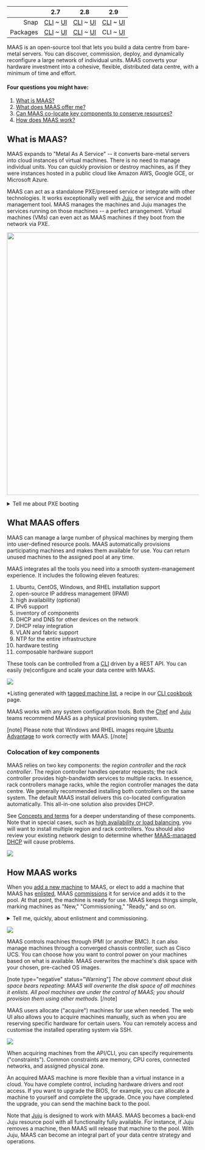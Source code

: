 <!-- flip -->
<!-- snap-2-7-cli
||2.7|2.8|2.9|
|-----:|:-----:|:-----:|:-----:|
|Snap|CLI ~ [UI](/t/about-maas/2263)|[CLI](/t/about-maas/2264) ~ [UI](/t/about-maas/2265)|[CLI](/t/about-maas/2266) ~ [UI](/t/about-maas/2267)|
|Packages|[CLI](/t/about-maas/2268) ~ [UI](/t/about-maas/2269)|[CLI](/t/about-maas/2270) ~ [UI](/t/about-maas/2271)|[CLI](/t/about-maas/2272) ~ [UI](/t/about-maas/2273)|
snap-2-7-cli  -->

<!-- deb-2-7-cli
|| 2.7 | 2.8 | 2.9|
|-----:|:-----:|:-----:|:-----:|
|Snap|[CLI](about-maas/2262) ~ [UI](/t/about-maas/2263) |[CLI](/t/about-maas/2264) ~ [UI](/t/about-maas/2265) |[CLI](/t/about-maas/2266) ~ [UI](/t/about-maas/2267)|
|Packages|CLI ~  [UI](/t/about-maas/2269)|[CLI](/t/about-maas/2270) ~ [UI](/t/about-maas/2271)|[CLI](/t/about-maas/2272) ~ [UI](/t/about-maas/2273)|
deb-2-7-cli -->

<!-- snap-2-7-ui
|| 2.7 | 2.8 | 2.9|
|-----:|:-----:|:-----:|:-----:|
|Snap|[CLI](/t/about-maas/2262) ~ UI|[CLI](/t/about-maas/2264) ~ [UI](/t/about-maas/2265)|[CLI](/t/about-maas/2266) ~ [UI](/t/about-maas/2267)|
|Packages|[CLI](/t/about-maas/2268) ~ [UI](/t/about-maas/2269)|[CLI](/t/about-maas/2270) ~ [UI](/t/about-maas/2271)|[CLI](/t/about-maas/2272) ~ [UI](/t/about-maas/2273)|
snap-2-7-ui -->

<!-- deb-2-8-cli
|| 2.7 | 2.8 | 2.9|
|-----:|:-----:|:-----:|:-----:|
|Snap|[CLI](about-maas/2262) ~ [UI](/t/about-maas/2263) |[CLI](/t/about-maas/2264) ~ [UI](/t/about-maas/2265) |[CLI](/t/about-maas/2266) ~ [UI](/t/about-maas/2267)|
|Packages|[CLI](/t/about-maas/2268) ~  [UI](/t/about-maas/2269)|CLI ~ [UI](/t/about-maas/2271)|[CLI](/t/about-maas/2272) ~ [UI](/t/about-maas/2273)|
deb-2-8-cli -->

<!-- deb-2-7-ui
|| 2.7 | 2.8 | 2.9|
|-----:|:-----:|:-----:|:-----:|
|Snap|[CLI](about-maas/2262) ~ [UI](/t/about-maas/2263)|[CLI](/t/about-maas/2264) ~ [UI](/t/about-maas/2265)|[CLI](/t/about-maas/2266) ~ [UI](/t/about-maas/2267)|
|Packages|[CLI](/t/about-maas/2268) ~ UI|[CLI](/t/about-maas/2270) ~ [UI](/t/about-maas/2271)|[CLI](/t/about-maas/2272) ~ [UI](/t/about-maas/2273)|
deb-2-7-ui -->

<!-- snap-2-8-cli
|| 2.7 | 2.8 | 2.9|
|-----:|:-----:|:-----:|:-----:|
|Snap|[CLI](/t/about-maas/2262) ~ [UI](/t/about-maas/2263) | CLI ~ [UI](/t/about-maas/2265) |[CLI](/t/about-maas/2266) ~ [UI](/t/about-maas/2267) |
|Packages|[CLI](/t/about-maas/2268) ~ [UI](/t/about-maas/2269) |[CLI](/t/about-maas/2270) ~ [UI](/t/about-maas/2271) |[CLI](/t/about-maas/2272) ~ [UI](/t/about-maas/2273) |
snap-2-8-cli -->

<!-- snap-2-8-ui
|| 2.7 | 2.8 | 2.9|
|-----:|:-----:|:-----:|:-----:|
|Snap|[CLI](/t/about-maas/2262) ~ [UI](/t/about-maas/2263)|[CLI](/t/about-maas/2264) ~ UI|[CLI](/t/about-maas/2266) ~ [UI](/t/about-maas/2267)|
|Packages|[CLI](/t/about-maas/2268) ~ [UI](/t/about-maas/2269)|[CLI](/t/about-maas/2270) ~ [UI](/t/about-maas/2271)|[CLI](/t/about-maas/2272) ~ [UI](/t/about-maas/2273)|
snap-2-8-ui -->

<!-- deb-2-8-ui
|| 2.7 | 2.8 | 2.9|
|-----:|:-----:|:-----:|:-----:|
|Snap|[CLI](/t/about-maas/2262) ~ [UI](/t/about-maas/2263)|[CLI](/t/about-maas/2264) ~ [UI](/t/about-maas/2265)|[CLI](/t/about-maas/2266) ~ [UI](/t/about-maas/2267)|
|Packages|[CLI](/t/about-maas/2268) ~ [UI](/t/about-maas/2269)|[CLI](/t/about-maas/2270) ~ UI|[CLI](/t/about-maas/2272) ~ [UI](/t/about-maas/2273)|
deb-2-8-ui -->

<!-- snap-2-9-cli
|| 2.7 | 2.8 | 2.9|
|-----:|:-----:|:-----:|:-----:|
|Snap|[CLI](/t/about-maas/2262) ~ [UI](/t/about-maas/2263)|[CLI](/t/about-maas/2264) ~ [UI](/t/about-maas/2265)|CLI ~  [UI](/t/about-maas/2267)|
|Packages|[CLI](/t/about-maas/2268) ~ [UI](/t/about-maas/2269)|[CLI](/t/about-maas/2270) ~ [UI](/t/about-maas/2271)|[CLI](/t/about-maas/2272) ~ [UI](/t/about-maas/2273)|
snap-2-9-cli -->

<!-- snap-2-9-ui
|| 2.7 | 2.8 | 2.9|
|-----:|:-----:|:-----:|:-----:|
|Snap|[CLI](/t/about-maas/2262) ~ [UI](/t/about-maas/2263)|[CLI](/t/about-maas/2264) ~ [UI](/t/about-maas/2265)|[CLI](/t/about-maas/2266) ~ UI|
|Packages|[CLI](/t/about-maas/2268) ~ [UI](/t/about-maas/2269)|[CLI](/t/about-maas/2270) ~ [UI](/t/about-maas/2271)|[CLI](/t/about-maas/2272) ~ [UI](/t/about-maas/2273)|
snap-2-9-ui -->

|| 2.7 | 2.8 | 2.9|
|-----:|:-----:|:-----:|:-----:|
|Snap|[CLI](/t/about-maas/2262) ~ [UI](/t/about-maas/2263)|[CLI](/t/about-maas/2264) ~ [UI](/t/about-maas/2265)|[CLI](/t/about-maas/2266) ~ [UI](/t/about-maas/2267)|
|Packages|[CLI](/t/about-maas/2268) ~ [UI](/t/about-maas/2269)|[CLI](/t/about-maas/2270) ~ [UI](/t/about-maas/2271)|CLI ~  [UI](/t/about-maas/2273)|

<!-- deb-2-9-ui
|| 2.7 | 2.8 | 2.9|
|-----:|:-----:|:-----:|:-----:|
|Snap|[CLI](/t/about-maas/2262) ~ [UI](/t/about-maas/2263)|[CLI](/t/about-maas/2264) ~ [UI](/t/about-maas/2265)|[CLI](/t/about-maas/2266) ~ [UI](/t/about-maas/2267)|
|Packages|[CLI](/t/about-maas/2268) ~ [UI](/t/about-maas/2269)|[CLI](/t/about-maas/2270) ~ [UI](/t/about-maas/2271)|[CLI](/t/about-maas/2272) ~ UI|
deb-2-9-ui -->

MAAS is an open-source tool that lets you build a data centre from bare-metal servers. You can discover, commission, deploy, and dynamically reconfigure a large network of individual units.  MAAS converts your hardware investment into a cohesive, flexible, distributed data centre, with a minimum of time and effort.

#### Four questions you might have:

1. [What is MAAS?](#heading--what-is-maas)
2. [What does MAAS offer me?](#heading--what-maas-offers)
3. [Can MAAS co-locate key components to conserve  resources?](#heading--colocation-of-key-components)
4. [How does MAAS work?](#heading--how-maas-works)

<h2 id="heading--what-is-maas">What is MAAS?</h2>

MAAS expands to "Metal As A Service" -- it converts bare-metal servers into cloud instances of virtual machines. There is no need to manage individual units. You can quickly provision or destroy machines, as if they were instances hosted in a public cloud like Amazon AWS, Google GCE, or Microsoft Azure.

MAAS can act as a standalone PXE/preseed service or integrate with other technologies. It works exceptionally well with [Juju](https://jaas.ai/docs/maas-cloud), the service and model management tool. MAAS manages the machines and Juju manages the services running on those machines -- a perfect arrangement.  Virtual machines (VMs) can even act as MAAS machines if they boot from the network via PXE.

<a href="https://discourse.maas.io/uploads/default/original/1X/d19eff9ef45c554d085ee1d657e4ddd810eac6df.jpeg" target="_blank"><img width="690" src="https://discourse.maas.io/uploads/default/original/1X/d19eff9ef45c554d085ee1d657e4ddd810eac6df.jpeg"></a>

<details><summary>Tell me about PXE booting</summary>

PXE stands for "Preboot Execution Environment," usually pronounced "pixie."  The term refers to a way of booting an OS image (or other software assembly) downloaded to a client via a NIC.  The NIC must be PXE-capable for this to work.  Many NICs can be configured to support PXE boot with a software switch.

</details>

<h2 id="heading--what-maas-offers">What MAAS offers</h2>

MAAS can manage a large number of physical machines by merging them into user-defined resource pools. MAAS automatically provisions participating machines and makes them available for use. You can return unused machines to the assigned pool at any time. 

<!-- deb-2-7-ui deb-2-8-ui deb-2-9-ui snap-2-7-ui snap-2-8-ui snap-2-9-ui 
MAAS integrates all the tools you need into a smooth system-management experience. It includes the following thirteen features:

1. web UI (optimised for mobile devices)
2. Ubuntu, CentOS, Windows, and RHEL installation support
3.  open-source IP address management (IPAM)
4. full API/CLI support
5. high availability (optional)
6. IPv6 support
7. inventory of components
8. DHCP and DNS for other devices on the network
9. DHCP relay integration
10. VLAN and fabric support
11. NTP for the entire infrastructure
12. hardware testing
13. composable hardware support

These tools can be controlled from a responsive web UI.  You can easily (re)configure and scale your data centre with MAAS.

<a href="https://discourse.maas.io/uploads/default/original/1X/00968a71b82ce01c45ae3b345ed6b1270d0927bf.jpeg" target = "_blank"><img src="https://discourse.maas.io/uploads/default/original/1X/00968a71b82ce01c45ae3b345ed6b1270d0927bf.jpeg"></a> 

deb-2-7-ui deb-2-8-ui deb-2-9-ui snap-2-7-ui snap-2-8-ui snap-2-9-ui -->

MAAS integrates all the tools you need into a smooth system-management experience. It includes the following eleven features:

1. Ubuntu, CentOS, Windows, and RHEL installation support
2. open-source IP address management (IPAM)
3. high availability (optional)
4. IPv6 support
5. inventory of components
6. DHCP and DNS for other devices on the network
7. DHCP relay integration
8. VLAN and fabric support
9. NTP for the entire infrastructure
10. hardware testing
11. composable hardware support

These tools can be controlled from a [CLI](/t/maas-cli/802) driven by a REST API.  You can easily (re)configure and scale your data centre with MAAS.

<a href="https://discourse.maas.io/uploads/default/original/1X/40fdae53957095e5a830458dc5c7a62ea5d78c10.jpeg" target = "_blank"><img src="https://discourse.maas.io/uploads/default/original/1X/40fdae53957095e5a830458dc5c7a62ea5d78c10.jpeg"></a> 

*Listing generated with [tagged machine list](/t/the-cli-cookbook/2218#heading--lsmm-t), a recipe in our [CLI cookbook](/t/the-cli-cookbook/2218) page.

MAAS works with any system configuration tools. Both the [Chef](https://www.chef.io/chef) and [Juju](https://jaas.ai/) teams recommend MAAS as a physical provisioning system.

[note]
Please note that Windows and RHEL images require [Ubuntu Advantage](https://www.ubuntu.com/support) to work correctly with MAAS.
[/note]

<h3 id="heading--colocation-of-key-components">Colocation of key components</h3>

MAAS relies on two key components: the *region controller* and the *rack controller*. The region controller handles operator requests; the rack controller provides high-bandwidth services to multiple racks. In essence, rack controllers manage racks, while the region controller manages the data centre. We generally recommended installing both controllers on the same system.  The default MAAS install delivers this co-located configuration automatically. This all-in-one solution also provides DHCP. 

<!-- deb-2-7-cli
See [Concepts and terms](/t/concepts-and-terms/785#heading--controllers) for a deeper understanding of these components. Note that in special cases, such as [high availability or load balancing](/t/high-availability/2688), you will want to install multiple region and rack controllers.  You should also review your existing network design to determine whether [MAAS-managed DHCP](/t/managing-dhcp/2904) will cause problems.
deb-2-7-cli  -->

<!-- deb-2-7-ui
See [Concepts and terms](/t/concepts-and-terms/785#heading--controllers) for a deeper understanding of these components. Note that in special cases, such as [high availability or load balancing](/t/high-availability/2689), you will want to install multiple region and rack controllers.  You should also review your existing network design to determine whether [MAAS-managed DHCP](/t/managing-dhcp/2905) will cause problems.
deb-2-7-ui  -->

<!-- deb-2-8-cli
See [Concepts and terms](/t/concepts-and-terms/785#heading--controllers) for a deeper understanding of these components. Note that in special cases, such as [high availability or load balancing](/t/high-availability/2690), you will want to install multiple region and rack controllers.  You should also review your existing network design to determine whether [MAAS-managed DHCP](/t/managing-dhcp/2906) will cause problems.
deb-2-8-cli  -->

<!-- deb-2-8-ui
See [Concepts and terms](/t/concepts-and-terms/785#heading--controllers) for a deeper understanding of these components. Note that in special cases, such as [high availability or load balancing](/t/high-availability/2691), you will want to install multiple region and rack controllers.  You should also review your existing network design to determine whether [MAAS-managed DHCP](/t/managing-dhcp/2907) will cause problems.
deb-2-8-ui  -->

See [Concepts and terms](/t/concepts-and-terms/785#heading--controllers) for a deeper understanding of these components. Note that in special cases, such as [high availability or load balancing](/t/high-availability/2692), you will want to install multiple region and rack controllers.  You should also review your existing network design to determine whether [MAAS-managed DHCP](/t/managing-dhcp/2908) will cause problems.

<!-- deb-2-9-ui
See [Concepts and terms](/t/concepts-and-terms/785#heading--controllers) for a deeper understanding of these components. Note that in special cases, such as [high availability or load balancing](/t/high-availability/2693), you will want to install multiple region and rack controllers.  You should also review your existing network design to determine whether [MAAS-managed DHCP](/t/managing-dhcp/2909) will cause problems.
deb-2-9-ui  -->

<!-- snap-2-7-cli
See [Concepts and terms](/t/concepts-and-terms/785#heading--controllers) for a deeper understanding of these components. Note that in special cases, such as [high availability or load balancing](/t/high-availability/2682), you will want to install multiple region and rack controllers.  You should also review your existing network design to determine whether [MAAS-managed DHCP](/t/managing-dhcp/2898) will cause problems.
snap-2-7-cli  -->

<!-- snap-2-7-ui
See [Concepts and terms](/t/concepts-and-terms/785#heading--controllers) for a deeper understanding of these components. Note that in special cases, such as [high availability or load balancing](/t/high-availability/2683), you will want to install multiple region and rack controllers.  You should also review your existing network design to determine whether [MAAS-managed DHCP](/t/managing-dhcp/2899) will cause problems.
snap-2-7-ui  -->

<!-- snap-2-8-cli
See [Concepts and terms](/t/concepts-and-terms/785#heading--controllers) for a deeper understanding of these components. Note that in special cases, such as [high availability or load balancing](/t/high-availability/2684), you will want to install multiple region and rack controllers.  You should also review your existing network design to determine whether [MAAS-managed DHCP](/t/managing-dhcp/2900) will cause problems.
snap-2-8-cli  -->

<!-- snap-2-8-ui
See [Concepts and terms](/t/concepts-and-terms/785#heading--controllers) for a deeper understanding of these components. Note that in special cases, such as [high availability or load balancing](/t/high-availability/2685), you will want to install multiple region and rack controllers.  You should also review your existing network design to determine whether [MAAS-managed DHCP](/t/managing-dhcp/2901) will cause problems.
snap-2-8-ui  -->

<!-- snap-2-9-cli
See [Concepts and terms](/t/concepts-and-terms/785#heading--controllers) for a deeper understanding of these components. Note that in special cases, such as [high availability or load balancing](/t/high-availability/2686), you will want to install multiple region and rack controllers.  You should also review your existing network design to determine whether [MAAS-managed DHCP](/t/managing-dhcp/2902) will cause problems.
snap-2-9-cli  -->

<!-- snap-2-9-ui
See [Concepts and terms](/t/concepts-and-terms/785#heading--controllers) for a deeper understanding of these components. Note that in special cases, such as [high availability or load balancing](/t/high-availability/2687), you will want to install multiple region and rack controllers.  You should also review your existing network design to determine whether [MAAS-managed DHCP](/t/managing-dhcp/2903) will cause problems.
snap-2-9-ui  -->

<a href="https://discourse.maas.io/uploads/default/original/1X/3ad2b128fbc034e9f575f21c0415a6e6c55baea3.jpeg" target = "_blank"><img src="https://discourse.maas.io/uploads/default/original/1X/3ad2b128fbc034e9f575f21c0415a6e6c55baea3.jpeg"></a>

<h2 id="heading--how-maas-works">How MAAS works</h2>

<!-- deb-2-7-cli
When you [add a new machine](/t/add-machines/2280#heading--add-a-node-manually) to MAAS, or elect to add a machine that MAAS has [enlisted](/t/add-machines/2280#heading--enlistment), MAAS [commissions](/t/commission-machines/2472) it for service and adds it to the pool.  At that point, the machine is ready for use. MAAS keeps things simple, marking machines as "New," "Commissioning," "Ready," and so on.
deb-2-7-cli  -->

<!-- deb-2-7-ui
When you [add a new machine](/t/add-machines/2281#heading--add-a-node-manually) to MAAS, or elect to add a machine that MAAS has [enlisted](/t/add-machines/2281#heading--enlistment), MAAS [commissions](/t/commission-machines/2473) it for service and adds it to the pool.  At that point, the machine is ready for use. MAAS keeps things simple, marking machines as "New," "Commissioning," "Ready," and so on.
deb-2-7-ui  -->

<!-- deb-2-8-cli
When you [add a new machine](/t/add-machines/2282#heading--add-a-node-manually) to MAAS, or elect to add a machine that MAAS has [enlisted](/t/add-machines/2282#heading--enlistment), MAAS [commissions](/t/commission-machines/2474) it for service and adds it to the pool.  At that point, the machine is ready for use. MAAS keeps things simple, marking machines as "New," "Commissioning," "Ready," and so on.
deb-2-8-cli  -->

<!-- deb-2-8-ui
When you [add a new machine](/t/add-machines/2283#heading--add-a-node-manually) to MAAS, or elect to add a machine that MAAS has [enlisted](/t/add-machines/2283#heading--enlistment), MAAS [commissions](/t/commission-machines/2475) it for service and adds it to the pool.  At that point, the machine is ready for use. MAAS keeps things simple, marking machines as "New," "Commissioning," "Ready," and so on.
deb-2-8-ui  -->

When you [add a new machine](/t/add-machines/2284#heading--add-a-node-manually) to MAAS, or elect to add a machine that MAAS has [enlisted](/t/add-machines/2284#heading--enlistment), MAAS [commissions](/t/commission-machines/2476) it for service and adds it to the pool.  At that point, the machine is ready for use. MAAS keeps things simple, marking machines as "New," "Commissioning," "Ready," and so on.

<!-- deb-2-9-ui
When you [add a new machine](/t/add-machines/2285#heading--add-a-node-manually) to MAAS, or elect to add a machine that MAAS has [enlisted](/t/add-machines/2285#heading--enlistment), MAAS [commissions](/t/commission-machines/2477) it for service and adds it to the pool.  At that point, the machine is ready for use. MAAS keeps things simple, marking machines as "New," "Commissioning," "Ready," and so on.
deb-2-9-ui  -->

<!-- snap-2-7-cli
When you [add a new machine](/t/add-machines-2-7-cli/2274#heading--add-a-node-manually) to MAAS, or elect to add a machine that MAAS has [enlisted](/t/add-machines-2-7-cli/2274#heading--enlistment), MAAS [commissions](/t/commission-machines/2466) it for service and adds it to the pool.  At that point, the machine is ready for use. MAAS keeps things simple, marking machines as "New," "Commissioning," "Ready," and so on.
snap-2-7-cli  -->

<!-- snap-2-7-ui
When you [add a new machine](/t/add-machines/2275#heading--add-a-node-manually) to MAAS, or elect to add a machine that MAAS has [enlisted](/t/add-machines/2275#heading--enlistment), MAAS [commissions](/t/commission-machines/2467) it for service and adds it to the pool.  At that point, the machine is ready for use. MAAS keeps things simple, marking machines as "New," "Commissioning," "Ready," and so on.
snap-2-7-ui  -->

<!-- snap-2-8-cli
When you [add a new machine](/t/add-machines/2276#heading--add-a-node-manually) to MAAS, or elect to add a machine that MAAS has [enlisted](/t/add-machines/2276#heading--enlistment), MAAS [commissions](/t/commission-machines/2468) it for service and adds it to the pool.  At that point, the machine is ready for use. MAAS keeps things simple, marking machines as "New," "Commissioning," "Ready," and so on.
snap-2-8-cli  -->

<!-- snap-2-8-ui
When you [add a new machine](/t/add-machines/2277#heading--add-a-node-manually) to MAAS, or elect to add a machine that MAAS has [enlisted](/t/add-machines/2277#heading--enlistment), MAAS [commissions](/t/commission-machines/2469) it for service and adds it to the pool.  At that point, the machine is ready for use. MAAS keeps things simple, marking machines as "New," "Commissioning," "Ready," and so on.
snap-2-8-ui  -->

<!-- snap-2-9-cli
When you [add a new machine](/t/add-machines/2278#heading--add-a-node-manually) to MAAS, or elect to add a machine that MAAS has [enlisted](/t/add-machines/2278#heading--enlistment), MAAS [commissions](/t/commission-machines/2470) it for service and adds it to the pool.  At that point, the machine is ready for use. MAAS keeps things simple, marking machines as "New," "Commissioning," "Ready," and so on.
snap-2-9-cli  -->

<!-- snap-2-9-ui
When you [add a new machine](/t/add-machines/2279#heading--add-a-node-manually) to MAAS, or elect to add a machine that MAAS has [enlisted](/t/add-machines/2279#heading--enlistment), MAAS [commissions](/t/commission-machines/2471) it for service and adds it to the pool.  At that point, the machine is ready for use. MAAS keeps things simple, marking machines as "New," "Commissioning," "Ready," and so on.
snap-2-9-ui  -->

<details><summary>Tell me, quickly, about enlistment and commissioning.</summary>

There are two ways to add a machine to MAAS.  Assuming it's on the network and capable of PXE-booting, you can add it explicitly -- or MAAS can simply discover it when you turn it on.

Enlistment just means that MAAS discovers a machine when you turn it on, and presents it to the MAAS administrator, so that they can choose whether or not to commission it.  Machines that have only been enlisted will show up in the machine list as "New."

Commissioning means that MAAS has successfully booted the machine, scanned and recorded its resources, and prepared it for eventual deployment.  Machines that you explicitly add are automatically commissioned.  MAAS marks a successfully-commissioned machine as "Ready" in the machine list.

</details>

<!-- deb-2-7-ui deb-2-8-ui deb-2-9-ui snap-2-7-ui snap-2-8-ui snap-2-9-ui 
<a href="https://discourse.maas.io/uploads/default/original/1X/605019de31078dd70df72ff199d812de13a30d00.jpeg" target = "_blank"><img src="https://discourse.maas.io/uploads/default/original/1X/605019de31078dd70df72ff199d812de13a30d00.jpeg"></a>
deb-2-7-ui deb-2-8-ui deb-2-9-ui snap-2-7-ui snap-2-8-ui snap-2-9-ui  -->

<a href="https://discourse.maas.io/uploads/default/original/1X/6aec9b567022216d80596411e689a14e1f594674.jpeg" target = "_blank"><img src="https://discourse.maas.io/uploads/default/original/1X/6aec9b567022216d80596411e689a14e1f594674.jpeg"></a>

MAAS controls machines through IPMI (or another BMC). It can also manage machines through a converged chassis controller, such as Cisco UCS.  You can choose how you want to control power on your machines based on what is available.  MAAS overwrites the machine's disk space with your chosen, pre-cached OS images.

[note type="negative" status="Warning"]
*The above comment about disk space bears repeating: MAAS will overwrite the disk space of all machines it enlists. All pool machines are under the control of MAAS; you should provision them using other methods.*
[/note]

MAAS users allocate ("acquire") machines for use when needed. The web UI also allows you to acquire machines manually, such as when you are reserving specific hardware for certain users. You can remotely access and customise the installed operating system via SSH.

<!-- deb-2-7-ui deb-2-8-ui deb-2-9-ui snap-2-7-ui snap-2-8-ui snap-2-9-ui 
<a href="https://discourse.maas.io/uploads/default/original/1X/8101d641c55d912cd66646bd99bbee9bb8f196ab.jpeg" target = "_blank"><img src="https://discourse.maas.io/uploads/default/original/1X/8101d641c55d912cd66646bd99bbee9bb8f196ab.jpeg"></a>
deb-2-7-ui deb-2-8-ui deb-2-9-ui snap-2-7-ui snap-2-8-ui snap-2-9-ui -->

<a href="https://discourse.maas.io/uploads/default/original/1X/ac3b251a916bb18a7e7e463d7fa3c57ef32628da.jpeg" target = "_blank"><img src="https://discourse.maas.io/uploads/default/original/1X/ac3b251a916bb18a7e7e463d7fa3c57ef32628da.jpeg"></a>

When acquiring machines from the API/CLI, you can specify requirements ("constraints"). Common constraints are memory, CPU cores, connected networks, and assigned physical zone.

An acquired MAAS machine is more flexible than a virtual instance in a cloud. You have complete control, including hardware drivers and root access. If you want to upgrade the BIOS, for example, you can allocate a machine to yourself and complete the upgrade.  Once you have completed the upgrade, you can send the machine back to the pool.

Note that [Juju](https://jaas.ai/docs/maas-cloud) is designed to work with MAAS. MAAS becomes a back-end Juju resource pool with all functionality fully available. For instance, if Juju removes a machine, then MAAS will release that machine to the pool.  With Juju, MAAS can become an integral part of your data centre strategy and operations.